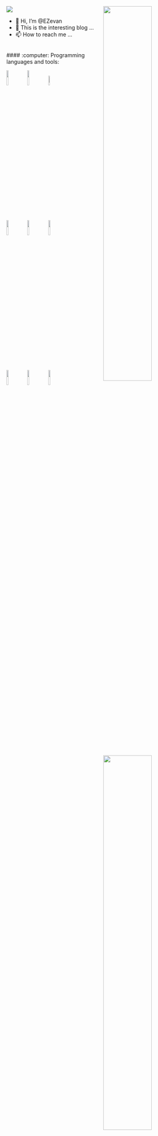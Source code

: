 <p align="left"><img src="https://i.imgur.com/A6bWGFl.gif"/>
	<img width="50%" align="right" src="https://github-readme-stats.vercel.app/api?username=EZevan&show_icons=true&hide_border=true" />
</p>    

- 👋 Hi, I’m @EZevan
- 👀 This is the interesting blog ...
- 📫 How to reach me ...

<!--- 👀 I’m interested in Coding
- 🌱 I’m currently learning ...
- 💞️ I’m looking to collaborate on ...-->

<!---
EZevan/EZevan is a ✨ special ✨ repository because its `README.md` (this file) appears on your GitHub profile.
You can click the Preview link to take a look at your changes.
---> 


<!---![Evan's Github stats](https://github-readme-stats.vercel.app/api?username=EZevan&show_icons=true) 
[![Top Langs](https://github-readme-stats.vercel.app/api/top-langs/?username=EZevan&layout=compact@theme=dark)](https://github.com/anuraghazra/github-readme-stats)--->

<br/>    
#### :computer: Programming languages and tools: 
<p>
	<img width="50%" align="right" src="https://github-readme-stats.vercel.app/api/top-langs/?username=EZevan&layout=compact" />
 
<code><img width="10%" src="https://www.vectorlogo.zone/logos/java/java-ar21.svg"></code>
<code><img width="10%" src="https://www.vectorlogo.zone/logos/python/python-ar21.svg"></code>
<code><img width="8%" src="https://www.vectorlogo.zone/logos/jenkins/jenkins-icon.svg"></code>
<br />
<code><img width="10%" src="https://www.vectorlogo.zone/logos/redis/redis-ar21.svg"></code>
<code><img width="10%" src="https://www.vectorlogo.zone/logos/mysql/mysql-ar21.svg"></code>
<code><img width="10%" src="https://www.vectorlogo.zone/logos/mongodb/mongodb-ar21.svg"></code>
<br />
<code><img width="10%" src="https://www.vectorlogo.zone/logos/dotnet/dotnet-horizontal.svg"></code>
<code><img width="10%" src="https://www.vectorlogo.zone/logos/w3_html5/w3_html5-ar21.svg"></code>
<code><img width="10%" src="https://www.vectorlogo.zone/logos/git-scm/git-scm-ar21.svg"></code>
</p>
